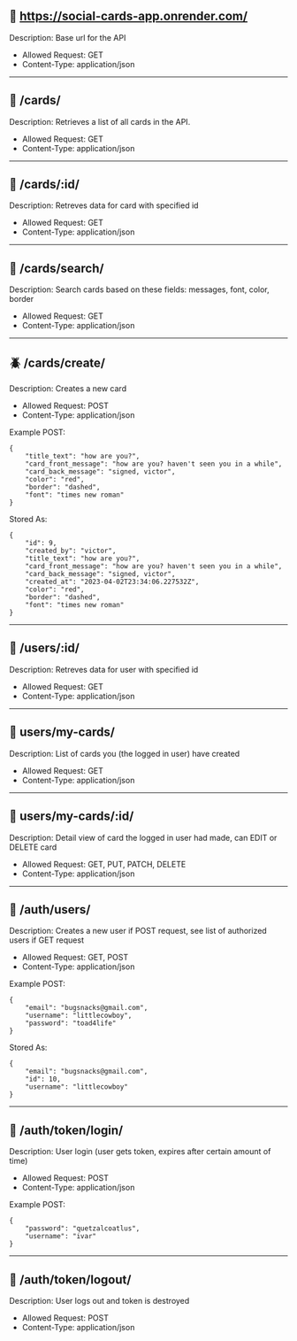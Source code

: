 ## 🐌  https://social-cards-app.onrender.com/ 

Description: Base url for the API

- Allowed Request: GET
- Content-Type: application/json

___


## 🐺  /cards/

Description: Retrieves a list of all cards in the API.

- Allowed Request: GET
- Content-Type: application/json

___


## 🐸  /cards/:id/

Description: Retreves data for card with specified id 

- Allowed Request: GET
- Content-Type: application/json

___


## 🐠  /cards/search/

Description: Search cards based on these fields: messages, font, color, border

- Allowed Request: GET
- Content-Type: application/json

___


## 🪲  /cards/create/

Description: Creates a new card 

- Allowed Request: POST
- Content-Type: application/json

Example POST:
```
{
	"title_text": "how are you?",
	"card_front_message": "how are you? haven't seen you in a while",
	"card_back_message": "signed, victor",
	"color": "red",
	"border": "dashed",
	"font": "times new roman"
}
```
Stored As:
```
{
    "id": 9,
    "created_by": "victor",
    "title_text": "how are you?",
    "card_front_message": "how are you? haven't seen you in a while",
    "card_back_message": "signed, victor",
    "created_at": "2023-04-02T23:34:06.227532Z",
    "color": "red",
    "border": "dashed",
    "font": "times new roman"
}
```

___



## 🌿  /users/:id/

Description: Retreves data for user with specified id 

- Allowed Request: GET
- Content-Type: application/json

___



## 🐬  users/my-cards/

Description: List of cards you (the logged in user) have created

- Allowed Request: GET
- Content-Type: application/json

___



## 🦄   users/my-cards/:id/

Description: Detail view of card the logged in user had made, can EDIT or DELETE card

- Allowed Request: GET, PUT, PATCH, DELETE
- Content-Type: application/json

___



## 🐝   /auth/users/

Description: Creates a new user if POST request, see list of authorized users if GET request

- Allowed Request: GET, POST
- Content-Type: application/json

Example POST:
```
{
    "email": "bugsnacks@gmail.com",
	"username": "littlecowboy",
	"password": "toad4life"
}
```
Stored As:
```
{
    "email": "bugsnacks@gmail.com",
    "id": 10,
    "username": "littlecowboy"
}
```
___



## 🌸  /auth/token/login/

Description: User login (user gets token, expires after certain amount of time)

- Allowed Request: POST
- Content-Type: application/json

Example POST:
```
{
    "password": "quetzalcoatlus",
    "username": "ivar"
}
```

___


## 🐓  /auth/token/logout/

Description: User logs out and token is destroyed

- Allowed Request: POST
- Content-Type: application/json
